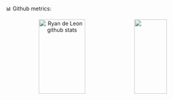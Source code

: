 📊 Github metrics:
<div align="center">  
  <img width="49%" height="195px" src="https://github-readme-stats.vercel.app/api?username=RyanBLeon28&show_icons=true&count_private=true&hide_border=true&title_color=1a51bd&icon_color=db0f86&text_color=c9d1d9&bg_color=0d1117" alt="Ryan de Leon github stats" /> 
  <img width="41%" height="195px" src="https://github-readme-stats.vercel.app/api/top-langs/?username=RyanBLeon28&layout=compact&hide_border=true&title_color=1a51bd&text_color=db0f86&bg_color=0d1117" />
</div>

<div align="center"> 


